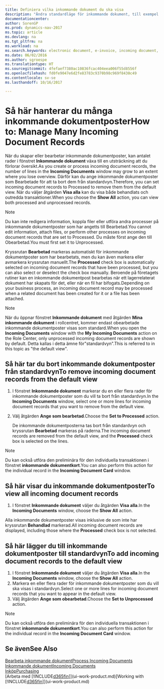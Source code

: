 ```yaml
---
title: Definiera vilka inkommande dokument du ska visa
description: "Ändra standardläge för inkommande dokument, till exempel e-fakturor, förbättra din översikt över bearbetade och obearbetade poster."
documentationcenter: 
author: SorenGP
ms.prod: dynamics-nav-2017
ms.topic: article
ms.devlang: na
ms.tgt_pltfrm: na
ms.workload: na
ms.search.keywords: electronic document, e-invoice, incoming document, OCR, ecommerce, document exchange, import invoice
ms.date: 06/02/2016
ms.author: sgroespe
ms.translationtype: HT
ms.sourcegitcommit: 4fefaef7380ac10836fcac404eea006f55d8556f
ms.openlocfilehash: fd0fe9047e6d2fe83783c9370b98c969f8430c49
ms.contentlocale: sv-se
ms.lasthandoff: 10/16/2017

---
```

# <a name="how-to-manage-many-incoming-document-records"></a><span data-ttu-id="fd719-103">Så här hanterar du många inkommande dokumentposter</span><span class="sxs-lookup"><span data-stu-id="fd719-103">How to: Manage Many Incoming Document Records</span></span>
<span data-ttu-id="fd719-104">När du skapar eller bearbetar inkommande dokumentposter, kan antalet rader i fönstret **Inkommande dokument** växa till en utsträckning att du förlorar översikt.</span><span class="sxs-lookup"><span data-stu-id="fd719-104">As you create or process incoming document records, the number of lines in the **Incoming Documents** window may grow to an extent where you lose overview.</span></span> <span data-ttu-id="fd719-105">Därför kan du ange inkommande dokumentposter som Bearbetade för att ta bort dem från standardvyn.</span><span class="sxs-lookup"><span data-stu-id="fd719-105">Therefore, you can set incoming document records to Processed to remove them from the default view.</span></span> <span data-ttu-id="fd719-106">När du väljer åtgärden **Visa alla** kan du visa både behandlats och outredda transaktioner.</span><span class="sxs-lookup"><span data-stu-id="fd719-106">When you choose the **Show All** action, you can view both processed and unprocessed records.</span></span>

> [!NOTE]  
>   <span data-ttu-id="fd719-107">Du kan inte redigera information, koppla filer eller utföra andra processer på inkommande dokumentposter som har angetts till Bearbetad.</span><span class="sxs-lookup"><span data-stu-id="fd719-107">You cannot edit information, attach files, or perform other processes on incoming document records that are set to Processed.</span></span> <span data-ttu-id="fd719-108">Du måste först ange den till Obearbetad.</span><span class="sxs-lookup"><span data-stu-id="fd719-108">You must first set it to Unprocessed.</span></span>

<span data-ttu-id="fd719-109">Kryssrutan **Bearbetad** markeras automatiskt för inkommande dokumentposter som har bearbetats, men du kan även markera eller avmarkera kryssrutan manuellt.</span><span class="sxs-lookup"><span data-stu-id="fd719-109">The **Processed** check box is automatically selected on incoming document records that have been processed, but you can also select or deselect the check box manually.</span></span> <span data-ttu-id="fd719-110">Beroende på företagets rutiner kan en inkommande dokumentpost bearbetas när ett lagerrelaterat dokument har skapats för det, eller när en fil har bifogats.</span><span class="sxs-lookup"><span data-stu-id="fd719-110">Depending on your business process, an incoming document record may be processed when a related document has been created for it or a file has been attached.</span></span>

> [!NOTE]  
>   <span data-ttu-id="fd719-111">När du öppnar fönstret **Inkommande dokument** med åtgärden **Mina inkommande dokument** i rollcentret, kommer endast obearbetade inkommande dokumentposter visas som standard.</span><span class="sxs-lookup"><span data-stu-id="fd719-111">When you open the **Incoming Documents** window with the **My Incoming Documents** action on the Role Center, only unprocessed incoming document records are shown by default.</span></span> <span data-ttu-id="fd719-112">Detta kallas i detta ämne för"standardvyn".</span><span class="sxs-lookup"><span data-stu-id="fd719-112">This is referred to in this topic as "the default view".</span></span>

## <a name="to-remove-incoming-document-records-from-the-default-view"></a><span data-ttu-id="fd719-113">Så här tar du bort inkommande dokumentposter från standardvyn</span><span class="sxs-lookup"><span data-stu-id="fd719-113">To remove incoming document records from the default view</span></span>
1. <span data-ttu-id="fd719-114">I fönstret **Inkommande dokument** markerar du en eller flera rader för inkommande dokumentposter som du vill ta bort från standardvyn.</span><span class="sxs-lookup"><span data-stu-id="fd719-114">In the **Incoming Documents** window, select one or more lines for incoming document records that you want to remove from the default view.</span></span>
2. <span data-ttu-id="fd719-115">Välj åtgärden **Ange som bearbetad**.</span><span class="sxs-lookup"><span data-stu-id="fd719-115">Choose the **Set to Processed** action.</span></span>

    <span data-ttu-id="fd719-116">De inkommande dokumentposterna tas bort från standardvyn och kryssrutan **Bearbetad** markeras på raderna.</span><span class="sxs-lookup"><span data-stu-id="fd719-116">The incoming document records are removed from the default view, and the **Processed** check box is selected on the lines.</span></span>

> [!NOTE]  
>   <span data-ttu-id="fd719-117">Du kan också utföra den preliminära för den individuella transaktionen i fönstret **inkommande dokumentkort**.</span><span class="sxs-lookup"><span data-stu-id="fd719-117">You can also perform this action for the individual record in the **Incoming Document Card** window.</span></span>

## <a name="to-view-all-incoming-document-records"></a><span data-ttu-id="fd719-118">Så här visar du inkommande dokumentposter</span><span class="sxs-lookup"><span data-stu-id="fd719-118">To view all incoming document records</span></span>
1. <span data-ttu-id="fd719-119">I fönstret **Inkommande dokument** väljer du åtgärden **Visa alla**.</span><span class="sxs-lookup"><span data-stu-id="fd719-119">In the **Incoming Documents** window, choose the **Show All** action.</span></span>

<span data-ttu-id="fd719-120">Alla inkommande dokumentposter visas inklusive de som inte har kryssrutan **Behandlad** markerad.</span><span class="sxs-lookup"><span data-stu-id="fd719-120">All incoming document records are displayed, including those where the **Processed** check box is not selected.</span></span>

## <a name="to-add-incoming-document-records-to-the-default-view"></a><span data-ttu-id="fd719-121">Så här lägger du till inkommande dokumentposter till standardvyn</span><span class="sxs-lookup"><span data-stu-id="fd719-121">To add incoming document records to the default view</span></span>
1. <span data-ttu-id="fd719-122">I fönstret **Inkommande dokument** väljer du åtgärden **Visa alla**.</span><span class="sxs-lookup"><span data-stu-id="fd719-122">In the **Incoming Documents** window, choose the **Show All** action.</span></span>
2. <span data-ttu-id="fd719-123">Markera en eller flera rader för inkommande dokumentposter som du vill ska visas i standardvyn.</span><span class="sxs-lookup"><span data-stu-id="fd719-123">Select one or more lines for incoming document records that you want to appear in the default view.</span></span>
3. <span data-ttu-id="fd719-124">Välj åtgärden **Ange som obearbetad**.</span><span class="sxs-lookup"><span data-stu-id="fd719-124">Choose the **Set to Unprocessed** action.</span></span>  

> [!NOTE]  
>   <span data-ttu-id="fd719-125">Du kan också utföra den preliminära för den individuella transaktionen i fönstret **inkommande dokumentkort**.</span><span class="sxs-lookup"><span data-stu-id="fd719-125">You can also perform this action for the individual record in the **Incoming Document Card** window.</span></span>

## <a name="see-also"></a><span data-ttu-id="fd719-126">Se även</span><span class="sxs-lookup"><span data-stu-id="fd719-126">See Also</span></span>
[<span data-ttu-id="fd719-127">Bearbeta inkommande dokument</span><span class="sxs-lookup"><span data-stu-id="fd719-127">Process Incoming Documents</span></span>](across-process-income-documents.md)  
[<span data-ttu-id="fd719-128">Inkommande dokument</span><span class="sxs-lookup"><span data-stu-id="fd719-128">Incoming Documents</span></span>](across-income-documents.md)  
[<span data-ttu-id="fd719-129">Inköp</span><span class="sxs-lookup"><span data-stu-id="fd719-129">Purchasing</span></span>](purchasing-manage-purchasing.md)  
<span data-ttu-id="fd719-130">[Arbeta med [!INCLUDE[d365fin](includes/d365fin_md.md)]](ui-work-product.md)</span><span class="sxs-lookup"><span data-stu-id="fd719-130">[Working with [!INCLUDE[d365fin](includes/d365fin_md.md)]](ui-work-product.md)</span></span>

